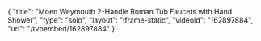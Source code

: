 {
    "title": "Moen Weymouth 2-Handle Roman Tub Faucets with Hand Shower",
    "type": "solo",
    "layout": "iframe-static",
    "videoId": "162897884",
    "url": "\/tvpembed\/162897884"
}